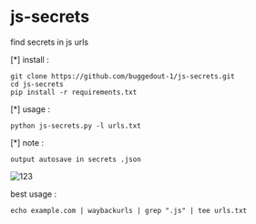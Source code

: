 # js-secrets
find secrets in js urls

[*] install : 

`git clone https://github.com/buggedout-1/js-secrets.git`  
`cd js-secrets`  
`pip install -r requirements.txt`

[*] usage   :

`python js-secrets.py -l urls.txt `

[*] note    :  

`output autosave in secrets .json`

![123](https://github.com/user-attachments/assets/2c056294-60a9-4336-a6eb-74c60d306dbb)


best usage :

`echo example.com | waybackurls | grep ".js" | tee urls.txt`



